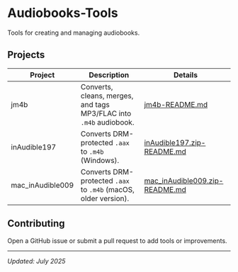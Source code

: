 # Audiobooks-Tools

Tools for creating and managing audiobooks.

## Projects

| Project          | Description                                                        | Details                                                                                |
| ---------------- | ------------------------------------------------------------------ | -------------------------------------------------------------------------------------- |
| jm4b             | Converts, cleans, merges, and tags MP3/FLAC into `.m4b` audiobook. | [jm4b-README.md](https://grok.com/chat/jm4b-README.md)                                 |
| inAudible197     | Converts DRM-protected `.aax` to `.m4b` (Windows).                 | [inAudible197.zip-README.md](https://grok.com/chat/inAudible197.zip-README.md)         |
| mac_inAudible009 | Converts DRM-protected `.aax` to `.m4b` (macOS, older version).    | [mac_inAudible009.zip-README.md](https://grok.com/chat/mac_inAudible009.zip-README.md) |

## Contributing

Open a GitHub issue or submit a pull request to add tools or improvements.

---

_Updated: July 2025_
